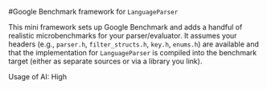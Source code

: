 #Google Benchmark framework for `LanguageParser`

This mini framework sets up Google Benchmark and adds a handful of realistic microbenchmarks for your parser/evaluator. It assumes your headers (e.g., `parser.h`, `filter_structs.h`, `key.h`, `enums.h`) are available and that the implementation for `LanguageParser` is compiled into the benchmark target (either as separate sources or via a library you link).

Usage of AI:
High